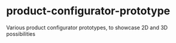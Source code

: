 # product-configurator-prototype
Various product configurator prototypes, to showcase 2D and 3D possibilities
